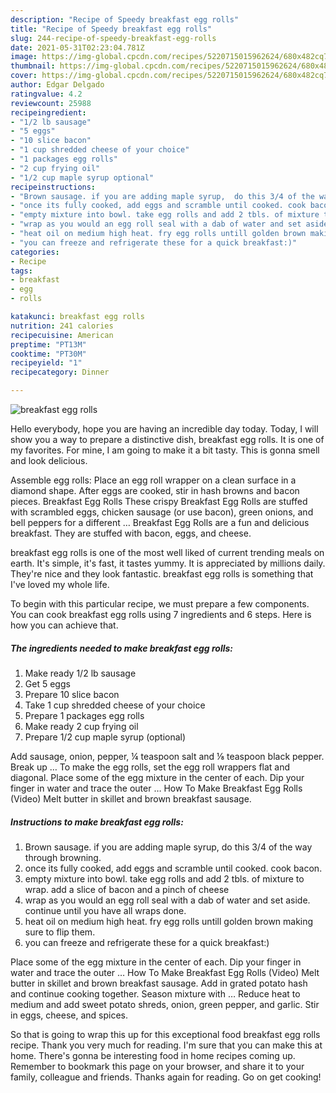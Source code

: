 ```yaml
---
description: "Recipe of Speedy breakfast egg rolls"
title: "Recipe of Speedy breakfast egg rolls"
slug: 244-recipe-of-speedy-breakfast-egg-rolls
date: 2021-05-31T02:23:04.781Z
image: https://img-global.cpcdn.com/recipes/5220715015962624/680x482cq70/breakfast-egg-rolls-recipe-main-photo.jpg
thumbnail: https://img-global.cpcdn.com/recipes/5220715015962624/680x482cq70/breakfast-egg-rolls-recipe-main-photo.jpg
cover: https://img-global.cpcdn.com/recipes/5220715015962624/680x482cq70/breakfast-egg-rolls-recipe-main-photo.jpg
author: Edgar Delgado
ratingvalue: 4.2
reviewcount: 25988
recipeingredient:
- "1/2 lb sausage"
- "5 eggs"
- "10 slice bacon"
- "1 cup shredded cheese of your choice"
- "1 packages egg rolls"
- "2 cup frying oil"
- "1/2 cup maple syrup optional"
recipeinstructions:
- "Brown sausage. if you are adding maple syrup,  do this 3/4 of the way through browning."
- "once its fully cooked, add eggs and scramble until cooked. cook bacon."
- "empty mixture into bowl. take egg rolls and add 2 tbls. of mixture to wrap. add a slice of bacon and a pinch of cheese"
- "wrap as you would an egg roll seal with a dab of water and set aside. continue until you have all wraps done."
- "heat oil on medium high heat. fry egg rolls untill golden brown making sure to flip them."
- "you can freeze and refrigerate these for a quick breakfast:)"
categories:
- Recipe
tags:
- breakfast
- egg
- rolls

katakunci: breakfast egg rolls 
nutrition: 241 calories
recipecuisine: American
preptime: "PT13M"
cooktime: "PT30M"
recipeyield: "1"
recipecategory: Dinner

---
```



![breakfast egg rolls](https://img-global.cpcdn.com/recipes/5220715015962624/680x482cq70/breakfast-egg-rolls-recipe-main-photo.jpg)

Hello everybody, hope you are having an incredible day today. Today, I will show you a way to prepare a distinctive dish, breakfast egg rolls. It is one of my favorites. For mine, I am going to make it a bit tasty. This is gonna smell and look delicious.

Assemble egg rolls: Place an egg roll wrapper on a clean surface in a diamond shape. After eggs are cooked, stir in hash browns and bacon pieces. Breakfast Egg Rolls These crispy Breakfast Egg Rolls are stuffed with scrambled eggs, chicken sausage (or use bacon), green onions, and bell peppers for a different … Breakfast Egg Rolls are a fun and delicious breakfast. They are stuffed with bacon, eggs, and cheese.

breakfast egg rolls is one of the most well liked of current trending meals on earth. It's simple, it's fast, it tastes yummy. It is appreciated by millions daily. They're nice and they look fantastic. breakfast egg rolls is something that I've loved my whole life.


To begin with this particular recipe, we must prepare a few components. You can cook breakfast egg rolls using 7 ingredients and 6 steps. Here is how you can achieve that.

<!--inarticleads1-->

##### The ingredients needed to make breakfast egg rolls:

1. Make ready 1/2 lb sausage
1. Get 5 eggs
1. Prepare 10 slice bacon
1. Take 1 cup shredded cheese of your choice
1. Prepare 1 packages egg rolls
1. Make ready 2 cup frying oil
1. Prepare 1/2 cup maple syrup (optional)


Add sausage, onion, pepper, ¼ teaspoon salt and ⅛ teaspoon black pepper. Break up … To make the egg rolls, set the egg roll wrappers flat and diagonal. Place some of the egg mixture in the center of each. Dip your finger in water and trace the outer … How To Make Breakfast Egg Rolls (Video) Melt butter in skillet and brown breakfast sausage. 

<!--inarticleads2-->

##### Instructions to make breakfast egg rolls:

1. Brown sausage. if you are adding maple syrup,  do this 3/4 of the way through browning.
1. once its fully cooked, add eggs and scramble until cooked. cook bacon.
1. empty mixture into bowl. take egg rolls and add 2 tbls. of mixture to wrap. add a slice of bacon and a pinch of cheese
1. wrap as you would an egg roll seal with a dab of water and set aside. continue until you have all wraps done.
1. heat oil on medium high heat. fry egg rolls untill golden brown making sure to flip them.
1. you can freeze and refrigerate these for a quick breakfast:)


Place some of the egg mixture in the center of each. Dip your finger in water and trace the outer … How To Make Breakfast Egg Rolls (Video) Melt butter in skillet and brown breakfast sausage. Add in grated potato hash and continue cooking together. Season mixture with … Reduce heat to medium and add sweet potato shreds, onion, green pepper, and garlic. Stir in eggs, cheese, and spices. 

So that is going to wrap this up for this exceptional food breakfast egg rolls recipe. Thank you very much for reading. I'm sure that you can make this at home. There's gonna be interesting food in home recipes coming up. Remember to bookmark this page on your browser, and share it to your family, colleague and friends. Thanks again for reading. Go on get cooking!
